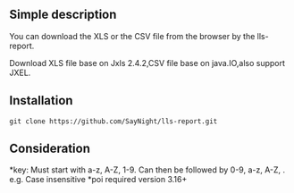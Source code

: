 Simple description
------- 
You can download the XLS or the CSV file from the browser by the lls-report.

Download XLS file base on Jxls 2.4.2,CSV file base on java.IO,also support JXEL.

Installation
-------  
    git clone https://github.com/SayNight/lls-report.git

Consideration
-------  
*key: Must start with a-z, A-Z, 1-9. Can then be followed by 0-9, a-z, A-Z, . e.g. Case insensitive
*poi required version 3.16+
